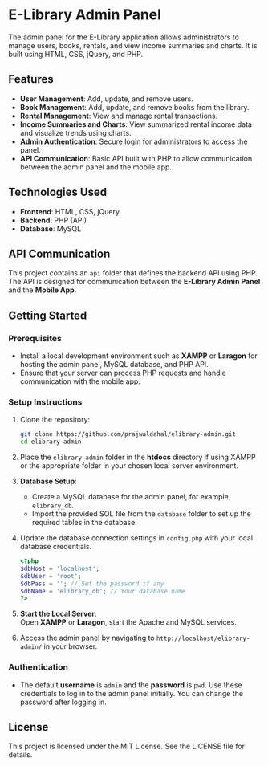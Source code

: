 # E-Library Admin Panel

The admin panel for the E-Library application allows administrators to manage users, books, rentals, and view income summaries and charts. It is built using HTML, CSS, jQuery, and PHP.

## Features

- **User Management**: Add, update, and remove users.
- **Book Management**: Add, update, and remove books from the library.
- **Rental Management**: View and manage rental transactions.
- **Income Summaries and Charts**: View summarized rental income data and visualize trends using charts.
- **Admin Authentication**: Secure login for administrators to access the panel.
- **API Communication**: Basic API built with PHP to allow communication between the admin panel and the mobile app.

## Technologies Used

- **Frontend**: HTML, CSS, jQuery
- **Backend**: PHP (API)
- **Database**: MySQL

## API Communication

This project contains an `api` folder that defines the backend API using PHP. The API is designed for communication between the **E-Library Admin Panel** and the **Mobile App**.

## Getting Started

### Prerequisites

- Install a local development environment such as **XAMPP** or **Laragon** for hosting the admin panel, MySQL database, and PHP API.
- Ensure that your server can process PHP requests and handle communication with the mobile app.

### Setup Instructions

1. Clone the repository:

    ```bash
    git clone https://github.com/prajwaldahal/elibrary-admin.git
    cd elibrary-admin
    ```

2. Place the `elibrary-admin` folder in the **htdocs** directory if using XAMPP or the appropriate folder in your chosen local server environment.

3. **Database Setup**:  
   - Create a MySQL database for the admin panel, for example, `elibrary_db`.
   - Import the provided SQL file from the `database` folder to set up the required tables in the database.

4. Update the database connection settings in `config.php` with your local database credentials.

    ```php
    <?php
    $dbHost = 'localhost';
    $dbUser = 'root';
    $dbPass = ''; // Set the password if any
    $dbName = 'elibrary_db'; // Your database name
    ?>
    ```

5. **Start the Local Server**:  
   Open **XAMPP** or **Laragon**, start the Apache and MySQL services.

6. Access the admin panel by navigating to `http://localhost/elibrary-admin/` in your browser.

### Authentication

- The default **username** is `admin` and the **password** is `pwd`. Use these credentials to log in to the admin panel initially. You can change the password after logging in.

## License

This project is licensed under the MIT License. See the LICENSE file for details.
